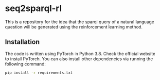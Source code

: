 # seq2sparql-rl
This is a repository for the idea that the sparql query of a natural language question will be generated using the reinforcement learning method.

## Installation

The code is written using PyTorch in Python 3.8. Check the official website to install PyTorch. You can also install other dependencies via running the following command:

````bash
pip install -r requirements.txt
````
